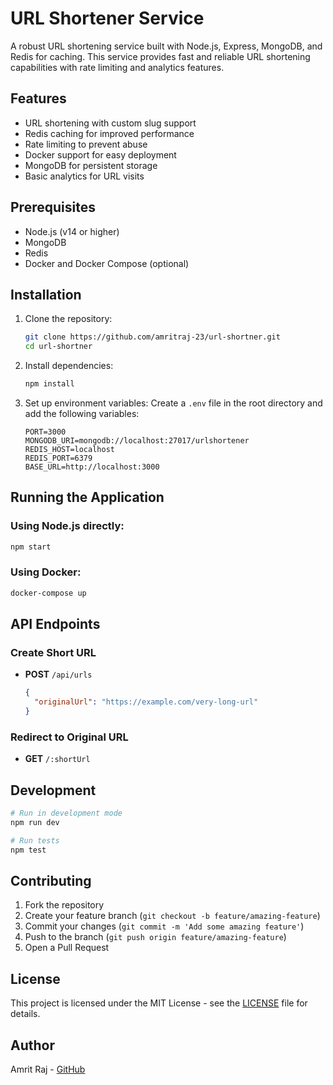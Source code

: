 # URL Shortener Service

A robust URL shortening service built with Node.js, Express, MongoDB, and Redis for caching. This service provides fast and reliable URL shortening capabilities with rate limiting and analytics features.

## Features

- URL shortening with custom slug support
- Redis caching for improved performance
- Rate limiting to prevent abuse
- Docker support for easy deployment
- MongoDB for persistent storage
- Basic analytics for URL visits

## Prerequisites

- Node.js (v14 or higher)
- MongoDB
- Redis
- Docker and Docker Compose (optional)

## Installation

1. Clone the repository:
   ```bash
   git clone https://github.com/amritraj-23/url-shortner.git
   cd url-shortner
   ```

2. Install dependencies:
   ```bash
   npm install
   ```

3. Set up environment variables:
   Create a `.env` file in the root directory and add the following variables:
   ```env
   PORT=3000
   MONGODB_URI=mongodb://localhost:27017/urlshortener
   REDIS_HOST=localhost
   REDIS_PORT=6379
   BASE_URL=http://localhost:3000
   ```

## Running the Application

### Using Node.js directly:
```bash
npm start
```

### Using Docker:
```bash
docker-compose up
```

## API Endpoints

### Create Short URL
- **POST** `/api/urls`
  ```json
  {
    "originalUrl": "https://example.com/very-long-url"
  }
  ```

### Redirect to Original URL
- **GET** `/:shortUrl`

## Development

```bash
# Run in development mode
npm run dev

# Run tests
npm test
```

## Contributing

1. Fork the repository
2. Create your feature branch (`git checkout -b feature/amazing-feature`)
3. Commit your changes (`git commit -m 'Add some amazing feature'`)
4. Push to the branch (`git push origin feature/amazing-feature`)
5. Open a Pull Request

## License

This project is licensed under the MIT License - see the [LICENSE](LICENSE) file for details.

## Author

Amrit Raj - [GitHub](https://github.com/amritraj-23) 
